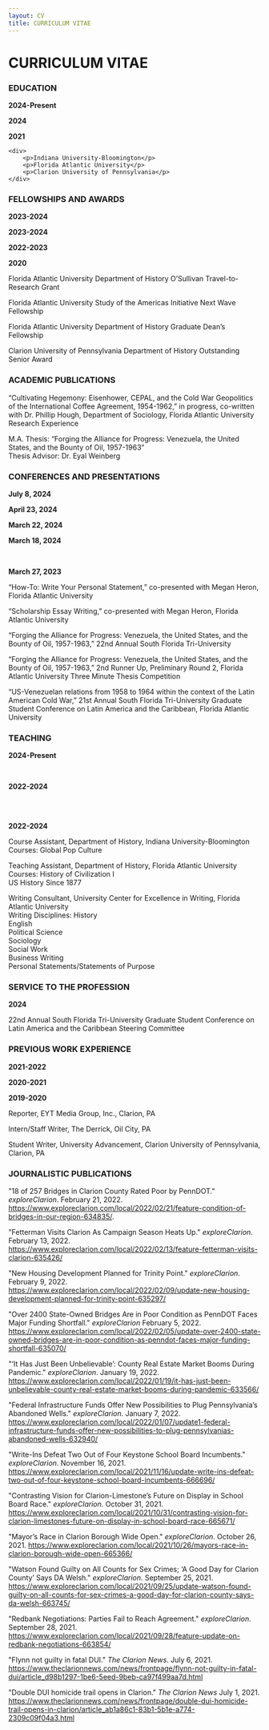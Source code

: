 ```yaml
---
layout: CV
title: CURRICULUM VITAE
---
```


<h1>CURRICULUM VITAE</h1>

<h3>EDUCATION</h3>

<div class="grid-container">
    <div>
        <strong><p>2024-Present</p></strong>
        <strong><p>2024</p></strong>
        <strong><p>2021</p></strong>
    </div>

    <div>
        <p>Indiana University-Bloomington</p>
        <p>Florida Atlantic University</p>
        <p>Clarion University of Pennsylvania</p>
    </div>
    
</div>

<h3>FELLOWSHIPS AND AWARDS</h3>

<div class="grid-container">
    <div>
        <strong><p>2023-2024</p></strong>
        <strong><p>2023-2024</p></strong>
        <strong><p>2022-2023</p></strong>
        <strong><p>2020</p></strong>
    </div>
    <div>
        <p>Florida Atlantic University Department of History O’Sullivan Travel-to-Research Grant</p>
        <p>Florida Atlantic University Study of the Americas Initiative Next Wave Fellowship</p>
        <p>Florida Atlantic University Department of History Graduate Dean’s Fellowship</p>
        <p>Clarion University of Pennsylvania Department of History Outstanding Senior Award</p>
    </div>
</div>

<h3>ACADEMIC PUBLICATIONS</h3>
<p>“Cultivating Hegemony: Eisenhower, CEPAL, and the Cold War Geopolitics of the International Coffee Agreement, 1954-1962,” in progress, co-written with Dr. Phillip Hough, Department of Sociology, Florida Atlantic University
    Research Experience</p>
<p>M.A. Thesis: “Forging the Alliance for Progress: Venezuela, the United States, and the Bounty of Oil, 1957-1963”<br>
Thesis Advisor: Dr. Eyal Weinberg</p>

<h3>CONFERENCES AND PRESENTATIONS</h3>

<div class="grid-container">
    <div>
        <strong><p>July 8, 2024</p></strong>
        <strong><p>April 23, 2024</p></strong>
        <strong><p>March 22, 2024</p></strong>
        <strong><p>March 18, 2024</p></strong>
        <br>
        <strong><p>March 27, 2023</p></strong>
    </div>
    <div>
        <p>“How-To: Write Your Personal Statement,” co-presented with Megan Heron, Florida Atlantic University</p>
        <p>“Scholarship Essay Writing,” co-presented with Megan Heron, Florida Atlantic University</p>
        <p>“Forging the Alliance for Progress: Venezuela, the United States, and the Bounty of Oil, 1957-1963,” 22nd Annual South Florida Tri-University
        <p>“Forging the Alliance for Progress: Venezuela, the United States, and the Bounty of Oil, 1957-1963,” 2nd Runner Up, Preliminary Round 2, Florida Atlantic University Three Minute Thesis Competition</p>
        <p>“US-Venezuelan relations from 1958 to 1964 within the context of the Latin American Cold War,” 21st Annual South Florida Tri-University Graduate Student Conference on Latin America and the Caribbean, Florida Atlantic University</p>
    </div>
</div>

<h3>TEACHING</h3>

<div class="grid-container">
    <div>
        <strong><p>2024-Present</p></strong>
        <br>
        <strong><p>2022-2024</p></strong>
        <br>
        <br>
        <strong><p>2022-2024</p></strong>
    </div>
    <div>
        <p>Course Assistant, Department of History, Indiana University-Bloomington
            <br>
            Courses: Global Pop Culture</p>
        <p>Teaching Assistant, Department of History, Florida Atlantic University
            <br>
            Courses: History of Civilization I
            <br>
            US History Since 1877</p>
        <p>Writing Consultant, University Center for Excellence in Writing, Florida Atlantic University
            <br>
            Writing Disciplines: History<br>
            English<br>
            Political Science<br>
            Sociology<br>
            Social Work<br>
            Business Writing<br>
            Personal Statements/Statements of Purpose   
        </p>
    </div>
</div>

<h3>SERVICE TO THE PROFESSION</h3>
<div class="grid-container">
    <div>
        <strong><p>2024</p></strong>
    </div>
    <div>
        <p>22nd Annual South Florida Tri-University Graduate Student Conference on Latin America and the Caribbean Steering Committee</p>
    </div>
</div>

<h3>PREVIOUS WORK EXPERIENCE</h3>

<div class="grid-container">
    <div>
        <strong><p>2021-2022</p></strong>
        <strong><p>2020-2021</p></strong>
        <strong><p>2019-2020</p></strong>
    </div>
    <div>
        <p>Reporter, EYT Media Group, Inc., Clarion, PA</p>
        <p>Intern/Staff Writer, The Derrick, Oil City, PA</p>
        <p>Student Writer, University Advancement, Clarion University of Pennsylvania, Clarion, PA</p>
    </div>
</div>

<h3>JOURNALISTIC PUBLICATIONS</h3>

<p>"18 of 257 Bridges in Clarion County Rated Poor by PennDOT." <i>exploreClarion</i>. February 21, 2022. <a href="https://www.exploreclarion.com/local/2022/02/21/feature-condition-of-bridges-in-our-region-634835/">https://www.exploreclarion.com/local/2022/02/21/feature-condition-of-bridges-in-our-region-634835/</a>.</p>
<p>"Fetterman Visits Clarion As Campaign Season Heats Up." <i>exploreClarion</i>. February 13, 2022. <a href="https://www.exploreclarion.com/local/2022/02/13/feature-fetterman-visits-clarion-635426/">https://www.exploreclarion.com/local/2022/02/13/feature-fetterman-visits-clarion-635426/</a></p>
<p>"New Housing Development Planned for Trinity Point." <i>exploreClarion</i>. February 9, 2022. <a href="https://www.exploreclarion.com/local/2022/02/09/update-new-housing-development-planned-for-trinity-point-635297/">https://www.exploreclarion.com/local/2022/02/09/update-new-housing-development-planned-for-trinity-point-635297/</a></p>
<p>"Over 2400 State-Owned Bridges Are in Poor Condition as PennDOT Faces Major Funding Shortfall." <i>exploreClarion</i> February 5, 2022. <a href="https://www.exploreclarion.com/local/2022/02/05/update-over-2400-state-owned-bridges-are-in-poor-condition-as-penndot-faces-major-funding-shortfall-635070/"">https://www.exploreclarion.com/local/2022/02/05/update-over-2400-state-owned-bridges-are-in-poor-condition-as-penndot-faces-major-funding-shortfall-635070/</a></p>
<p>"‘It Has Just Been Unbelievable’: County Real Estate Market Booms During Pandemic." <i>exploreClarion</i>. January 19, 2022. <a href="https://www.exploreclarion.com/local/2022/01/19/it-has-just-been-unbelievable-county-real-estate-market-booms-during-pandemic-633566/">https://www.exploreclarion.com/local/2022/01/19/it-has-just-been-unbelievable-county-real-estate-market-booms-during-pandemic-633566/</a></p>
<p>"Federal Infrastructure Funds Offer New Possibilities to Plug Pennsylvania’s Abandoned Wells." <i>exploreClarion</i>. January 7, 2022. <a href="https://www.exploreclarion.com/local/2022/01/07/update1-federal-infrastructure-funds-offer-new-possibilities-to-plug-pennsylvanias-abandoned-wells-632940/">https://www.exploreclarion.com/local/2022/01/07/update1-federal-infrastructure-funds-offer-new-possibilities-to-plug-pennsylvanias-abandoned-wells-632940/</a></p>
<p>"Write-Ins Defeat Two Out of Four Keystone School Board Incumbents." <i>exploreClarion</i>. November 16, 2021. <a href="https://www.exploreclarion.com/local/2021/11/16/update-write-ins-defeat-two-out-of-four-keystone-school-board-incumbents-666696/">https://www.exploreclarion.com/local/2021/11/16/update-write-ins-defeat-two-out-of-four-keystone-school-board-incumbents-666696/</a></p>
<p>"Contrasting Vision for Clarion-Limestone’s Future on Display in School Board Race." <i>exploreClarion</i>. October 31, 2021. <a href="https://www.exploreclarion.com/local/2021/10/31/contrasting-vision-for-clarion-limestones-future-on-display-in-school-board-race-665671/">https://www.exploreclarion.com/local/2021/10/31/contrasting-vision-for-clarion-limestones-future-on-display-in-school-board-race-665671/</a></p>
<p>"Mayor’s Race in Clarion Borough Wide Open." <i>exploreClarion</i>. October 26, 2021. <a href="https://www.exploreclarion.com/local/2021/10/26/mayors-race-in-clarion-borough-wide-open-665366/">https://www.exploreclarion.com/local/2021/10/26/mayors-race-in-clarion-borough-wide-open-665366/</a></p>
<p>"Watson Found Guilty on All Counts for Sex Crimes; ‘A Good Day for Clarion County’ Says DA Welsh." <i>exploreClarion</i>. September 25, 2021. <a href="https://www.exploreclarion.com/local/2021/09/25/update-watson-found-guilty-on-all-counts-for-sex-crimes-a-good-day-for-clarion-county-says-da-welsh-663745/">https://www.exploreclarion.com/local/2021/09/25/update-watson-found-guilty-on-all-counts-for-sex-crimes-a-good-day-for-clarion-county-says-da-welsh-663745/</a></p>
<p>"Redbank Negotiations: Parties Fail to Reach Agreement." <i>exploreClarion</i>. September 28, 2021. <a href="https://www.exploreclarion.com/local/2021/09/28/feature-update-on-redbank-negotiations-663854/">https://www.exploreclarion.com/local/2021/09/28/feature-update-on-redbank-negotiations-663854/</a></p>
<p>"Flynn not guilty in fatal DUI." <i>The Clarion News</i>. July 6, 2021. <a href="https://www.theclarionnews.com/news/frontpage/flynn-not-guilty-in-fatal-dui/article_d98b1297-1be6-5eed-9beb-ca97f499aa7d.html">https://www.theclarionnews.com/news/frontpage/flynn-not-guilty-in-fatal-dui/article_d98b1297-1be6-5eed-9beb-ca97f499aa7d.html</a></p>
<p>"Double DUI homicide trail opens in Clarion." <i>The Clarion News</i> July 1, 2021. <a href="https://www.theclarionnews.com/news/frontpage/double-dui-homicide-trail-opens-in-clarion/article_ab1a86c1-83b1-5b1e-a774-2309c09f04a3.html">https://www.theclarionnews.com/news/frontpage/double-dui-homicide-trail-opens-in-clarion/article_ab1a86c1-83b1-5b1e-a774-2309c09f04a3.html</a></p>
</html>
